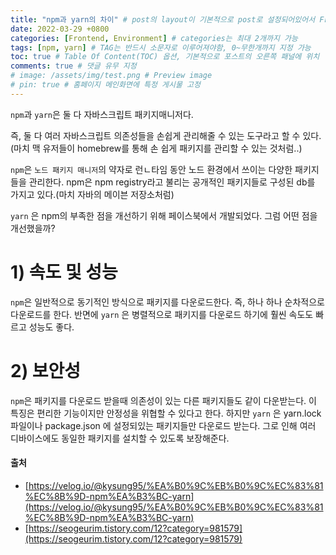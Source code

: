 ```yaml
---
title: "npm과 yarn의 차이" # post의 layout이 기본적으로 post로 설정되어있어서 Front Matter에 따로 layout변수를 만들어 주지 않아도 됨
date: 2022-03-29 +0800
categories: [Frontend, Environment] # categories는 최대 2개까지 가능
tags: [npm, yarn] # TAG는 반드시 소문자로 이루어져야함, 0~무한개까지 지정 가능
toc: true # Table Of Content(TOC) 옵션, 기본적으로 포스트의 오른쪽 패널에 위치
comments: true # 댓글 유무 지정
# image: /assets/img/test.png # Preview image
# pin: true # 홈페이지 메인화면에 특정 게시물 고정
---
```


`npm`과 `yarn`은 둘 다 자바스크립트 패키지매니저다.

즉, 둘 다 여러 자바스크립트 의존성들을 손쉽게 관리해줄 수 있는 도구라고 할 수 있다.(마치 맥 유저들이 homebrew를 통해 손 쉽게 패키지를 관리할 수 있는 것처럼..)

`npm`은 `노드 패키지 매니저`의 약자로 런ㄴ타임 동안 노드 환경에서 쓰이는 다양한 패키지들을 관리한다. npm은 npm registry라고 불리는 공개적인 패키지들로 구성된 db를 가지고 있다.(마치 자바의 메이븐 저장소처럼)

`yarn` 은 npm의 부족한 점을 개선하기 위해 페이스북에서 개발되었다. 그럼 어떤 점을 개선했을까?

# 1) 속도 및 성능
`npm`은 일반적으로 동기적인 방식으로 패키지를 다운로드한다. 즉, 하나 하나 순차적으로 다운로드를 한다. 반면에 `yarn` 은 병렬적으로 패키지를 다운로드 하기에 훨씬 속도도 빠르고 성능도 좋다.

# 2) 보안성
`npm`은 패키지를 다운로드 받을때 의존성이 있는 다른 패키지들도 같이 다운받는다. 이 특징은 편리한 기능이지만 안정성을 위협할 수 있다고 한다. 하지만 `yarn` 은 yarn.lock 파일이나 package.json 에 설정되있는 패키지들만 다운로드 받는다. 그로 인해 여러 디바이스에도 동일한 패키지를 설치할 수 있도록 보장해준다.


#### 출처
- [https://velog.io/@kysung95/%EA%B0%9C%EB%B0%9C%EC%83%81%EC%8B%9D-npm%EA%B3%BC-yarn](https://velog.io/@kysung95/%EA%B0%9C%EB%B0%9C%EC%83%81%EC%8B%9D-npm%EA%B3%BC-yarn)
- [https://seogeurim.tistory.com/12?category=981579](https://seogeurim.tistory.com/12?category=981579)